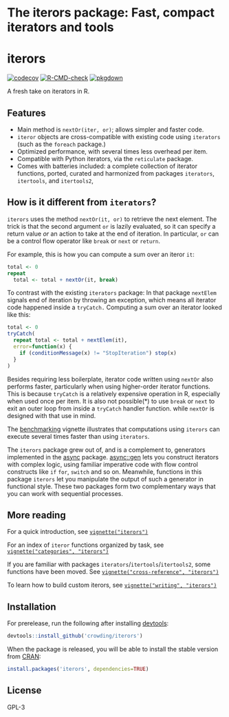 The iterors package: Fast, compact iterators and tools
================

# iterors

<!-- badges: start -->
[![codecov](https://codecov.io/gh/crowding/iterors/branch/main/graph/badge.svg?token=kqLgHxP1Gh)](https://codecov.io/gh/crowding/iterors)
[![R-CMD-check](https://github.com/crowding/iterors/actions/workflows/R-CMD-check.yaml/badge.svg)](https://github.com/crowding/iterors/actions/workflows/check_full.yaml)
[![pkgdown](https://github.com/crowding/iterors/actions/workflows/pkgdown.yaml/badge.svg)](https://github.com/crowding/iterors/actions/workflows/pkgdown.yaml)
<!-- badges: end -->

A fresh take on iterators in R.

## Features

  - Main method is `nextOr(iter, or)`; allows simpler and faster code.
  - `iteror` objects are cross-compatible with existing code using
    `iterators` (such as the `foreach` package.)
  - Optimized performance, with several times less overhead per item.
  - Compatible with Python iterators, via the `reticulate` package.
  - Comes with batteries included: a complete collection of iterator
    functions, ported, curated and harmonized from packages `iterators`,
    `itertools`, and `itertools2`,

## How is it different from `iterators`?

`iterors` uses the method `nextOr(it, or)` to retrieve the next element.
The trick is that the second argument `or` is lazily evaluated, so it
can specify a return value *or* an action to take at the end of
iteration. In particular, `or` can be a control flow operator like
`break` or `next` or `return`.

For example, this is how you can compute a sum over an iteror `it`:

``` r
total <- 0
repeat
  total <- total + nextOr(it, break)
```

To contrast with the existing `iterators` package: In that package
`nextElem` signals end of iteration by throwing an exception, which
means all iterator code happened inside a `tryCatch.` Computing a sum
over an iterator looked like this:

``` r
total <- 0
tryCatch(
  repeat total <- total + nextElem(it),
  error=function(x) {
    if (conditionMessage(x) != "StopIteration") stop(x)
  }
)
```

Besides requiring less boilerplate, iterator code written using `nextOr`
also performs faster, particularly when using higher-order iterator
functions. This is because `tryCatch` is a relatively expensive
operation in R, especially when used once per item. It is also not
possible(\*) to use `break` or `next` to exit an outer loop from inside
a `tryCatch` handler function. while `nextOr` is designed with that use
in mind.

The
[benchmarking](http://crowding.github.io/iterors/articles/benchmarks.html)
vignette illustrates that computations using `iterors` can execute
several times faster than using `iterators`.

The `iterors` package grew out of, and is a complement to, generators
implemented in the [async](http://crowding.github.io/async) package.
[async::gen](https://crowding.github.io/async/reference/gen.html) lets
you construct iterators with complex logic, using familiar imperative
code with flow control constructs like `if` `for`, `switch` and so on.
Meanwhile, functions in this package `iterors` let you manipulate the
output of such a generator in functional style. These two packages form
two complementary ways that you can work with sequential processes.

## More reading

For a quick introduction, see
[`vignette("iterors")`](http://crowding.github.io/iterors/articles/iterors.html)

For an index of `iteror` functions organized by task, see
[`vignette("categories",
"iterors")`](http://crowding.github.io/iterors/articles/categories.html)

If you are familiar with packages `iterators`/`itertools`/`itertools2`,
some functions have been moved. See [`vignette("cross-reference",
"iterors")`](http://crowding.github.io/iterors/articles/cross-reference.html)

To learn how to build custom iterors, see [`vignette("writing",
"iterors")`](http://crowding.github.io/iterors/articles/writing.html)

## Installation

For prerelease, run the following after installing
[devtools](https://github.com/hadley/devtools):

``` r
devtools::install_github('crowding/iterors')
```

When the package is released, you will be able to install the stable
version from [CRAN](http://cran.r-project.org/package=iterors):

``` r
install.packages('iterors', dependencies=TRUE)
```

## License

GPL-3
